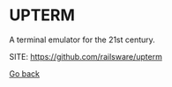 # UPTERM
 
 A terminal emulator for the 21st century.
 
 SITE: https://github.com/railsware/upterm

 [Go back](https://portable-linux-apps.github.io/apps.html)

